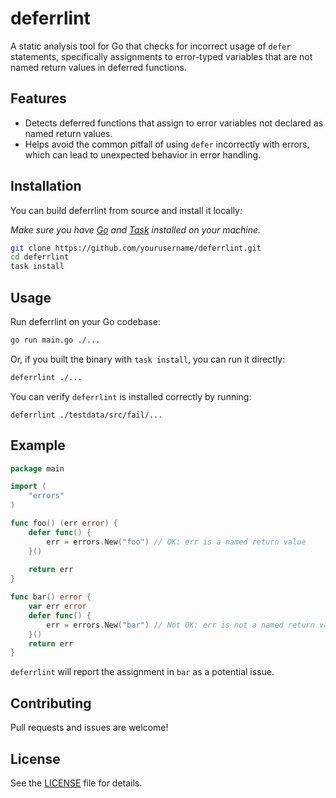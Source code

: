 # deferrlint

A static analysis tool for Go that checks for incorrect usage of `defer` statements, specifically assignments to error-typed variables that are not named return values in deferred functions.

## Features
- Detects deferred functions that assign to error variables not declared as named return values.
- Helps avoid the common pitfall of using `defer` incorrectly with errors, which can lead to unexpected behavior in error handling.

## Installation

You can build deferrlint from source and install it locally:

_Make sure you have [Go](https://go.dev/doc/install) and [Task](https://taskfile.dev/installation/) installed on your machine._

```sh
git clone https://github.com/yourusername/deferrlint.git
cd deferrlint
task install
```

## Usage

Run deferrlint on your Go codebase:

```sh
go run main.go ./...
```

Or, if you built the binary with `task install`, you can run it directly:

```sh
deferrlint ./...
```

You can verify `deferrlint` is installed correctly by running:

```shell
deferrlint ./testdata/src/fail/...
```

## Example

```go
package main

import (
	"errors"
)

func foo() (err error) {
	defer func() {
		err = errors.New("foo") // OK: err is a named return value
	}()
	
	return err
}

func bar() error {
	var err error
	defer func() {
		err = errors.New("bar") // Not OK: err is not a named return value
	}()
	return err
}
```

`deferrlint` will report the assignment in `bar` as a potential issue.

## Contributing
Pull requests and issues are welcome!

## License

See the [LICENSE](LICENSE) file for details.

